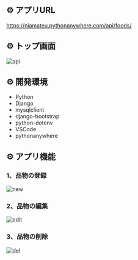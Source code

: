 ## :gear: アプリURL

https://niamateu.pythonanywhere.com/api/foods/


## :gear: トップ画面

![api](https://github.com/user-attachments/assets/faa0e32e-09b1-4307-b009-9f63df9ae287)

## :gear: 開発環境 

- Python
- Django
- mysqlclient
- django-bootstrap
- python-dotenv
- VSCode
- pythonanywhere

## :gear: アプリ機能

### 1、品物の登録

![new](https://github.com/user-attachments/assets/444ee11f-f880-4be9-bd84-a23c05b7d8d2)

### 2、品物の編集

![edit](https://github.com/user-attachments/assets/f57b0a80-eaa3-43da-a9b7-619671cbb751)

### 3、品物の削除

![del](https://github.com/user-attachments/assets/df30fbe7-42a6-47cc-85e6-8985d10ddba9)

